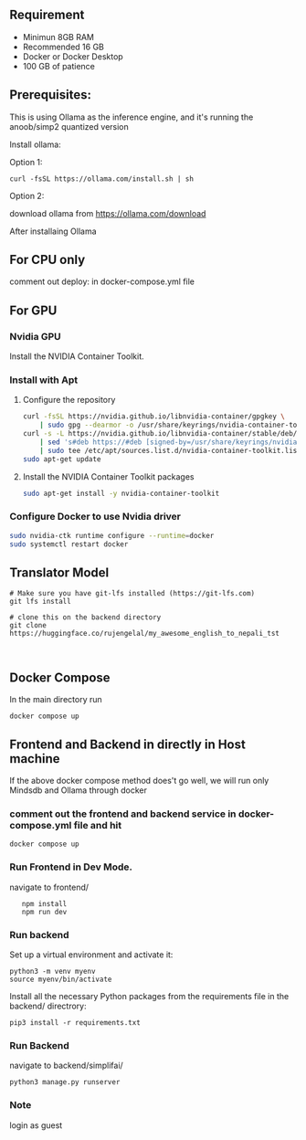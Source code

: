 ## Requirement

- Minimun 8GB RAM
- Recommended 16 GB
- Docker or Docker Desktop
- 100 GB of patience


## Prerequisites:

This is using Ollama as the inference engine, and it's running the anoob/simp2 quantized version

Install ollama:

Option 1:

```
curl -fsSL https://ollama.com/install.sh | sh
```

Option 2:

download ollama from
https://ollama.com/download

After installaing Ollama

## For CPU only 
comment out deploy: in docker-compose.yml file

## For GPU




### Nvidia GPU

Install the NVIDIA Container Toolkit.

### Install with Apt

1. Configure the repository

   ```bash
   curl -fsSL https://nvidia.github.io/libnvidia-container/gpgkey \
       | sudo gpg --dearmor -o /usr/share/keyrings/nvidia-container-toolkit-keyring.gpg
   curl -s -L https://nvidia.github.io/libnvidia-container/stable/deb/nvidia-container-toolkit.list \
       | sed 's#deb https://#deb [signed-by=/usr/share/keyrings/nvidia-container-toolkit-keyring.gpg] https://#g' \
       | sudo tee /etc/apt/sources.list.d/nvidia-container-toolkit.list
   sudo apt-get update
   ```

2. Install the NVIDIA Container Toolkit packages

   ```bash
   sudo apt-get install -y nvidia-container-toolkit
   ```



### Configure Docker to use Nvidia driver

```bash
sudo nvidia-ctk runtime configure --runtime=docker
sudo systemctl restart docker
```



## Translator Model

```
# Make sure you have git-lfs installed (https://git-lfs.com)
git lfs install

# clone this on the backend directory 
git clone https://huggingface.co/rujengelal/my_awesome_english_to_nepali_tst



```
## Docker Compose 
In the main directory run 

```
docker compose up
```

## Frontend and Backend in directly in Host machine

If the above docker compose method does't go well, we will run only Mindsdb and Ollama through docker 

### comment out the frontend and backend service in docker-compose.yml file and hit 

```
docker compose up
```

### Run Frontend in Dev Mode.

navigate to frontend/

```
   npm install
   npm run dev
```
### Run backend 
Set up a virtual environment and activate it:

```
python3 -m venv myenv
source myenv/bin/activate
```

Install all the necessary Python packages from the requirements file in the backend/ directrory:

```
pip3 install -r requirements.txt
```


### Run Backend

navigate to backend/simplifai/

```
python3 manage.py runserver
```


### Note

login as guest
